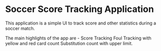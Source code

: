 # Soccer Score Tracking Application

This application is a simple UI to track score and other statistics during a soccer match.

The main highlights of the app are -
    Score Tracking
    Foul Tracking with yellow and red card count
    Substitution count with upper limit.